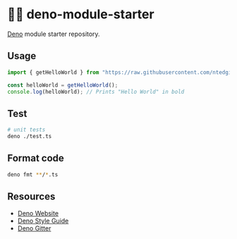# 🦕🦖 deno-module-starter

[Deno](https://deno.land) module starter repository.

## Usage

```typescript
import { getHelloWorld } from "https://raw.githubusercontent.com/ntedgi/deno-module-starter/master/mod.ts";

const helloWorld = getHelloWorld();
console.log(helloWorld); // Prints "Hello World" in bold
```

## Test

```bash
# unit tests
deno ./test.ts
```

## Format code

```bash
deno fmt **/*.ts
```

## Resources

- [Deno Website](https://deno.land)
- [Deno Style Guide](https://deno.land/std/style_guide.md)
- [Deno Gitter](https://gitter.im/denolife/Lobby)
